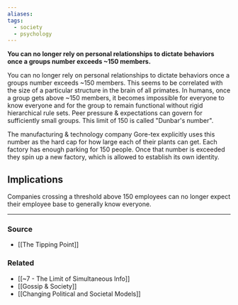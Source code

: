 ```yaml
---
aliases: 
tags:
  - society
  - psychology
---
```

**You can no longer rely on personal relationships to dictate behaviors once a groups number exceeds ~150 members.**

You can no longer rely on personal relationships to dictate behaviors once a groups number exceeds ~150 members. This seems to be correlated with the size of a particular structure in the brain of all primates. In humans, once a group gets above ~150 members, it becomes impossible for everyone to know everyone and for the group to remain functional without rigid hierarchical rule sets. Peer pressure & expectations can govern for sufficiently small groups. This limit of 150 is called "Dunbar's number".

The manufacturing & technology company Gore-tex explicitly uses this number as the hard cap for how large each of their plants can get. Each factory has enough parking for 150 people. Once that number is exceeded they spin up a new factory, which is allowed to establish its own identity. 

## Implications

Companies crossing a threshold above 150 employees can no longer expect their employee base to generally know everyone. 

---

### Source
- [[The Tipping Point]]

### Related
- [[~7 - The Limit of Simultaneous Info]] 
- [[Gossip & Society]] 
- [[Changing Political and Societal Models]]